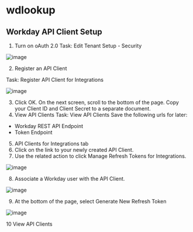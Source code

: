 # wdlookup

## Workday API Client Setup
1. Turn on oAuth 2.0
Task: Edit Tenant Setup - Security

![image](https://user-images.githubusercontent.com/413552/142732206-bfdcf00e-b7f9-42f7-a841-5c2836be95cd.png)

2. Register an API Client

Task: Register API Client for Integrations

![image](https://user-images.githubusercontent.com/413552/142732320-f7f3a7d5-a851-4d50-889d-c54e84706012.png)

3. Click OK.  On the next screen, scroll to the bottom of the page.  Copy your Client ID and Client Secret to a separate document.
4. View API Clients
Task:  View API Clients
Save the following urls for later:
* Workday REST API Endpoint
* Token Endpoint
5. API Clients for Integrations tab
6. Click on the link to your newly created API Client.
7. Use the related action to click Manage Refresh Tokens for Integrations.

![image](https://user-images.githubusercontent.com/413552/142732556-152d8dad-e806-4bfb-8598-9cbe2ea87b31.png)

8. Associate a Workday user with the API Client.

![image](https://user-images.githubusercontent.com/413552/142732607-d5489b7d-9984-4aa9-a826-8316a95c9190.png)

9. At the bottom of the page, select Generate New Refresh Token

![image](https://user-images.githubusercontent.com/413552/142732666-65b716e6-b42e-4d3a-84dc-87f8c4073200.png)

10 View API Clients
